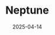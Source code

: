 ---  
layout: startup_page  
title: "Neptune"  
id: "theneptuneapp.com"  
permalink: "/neptunetheneptuneapp.com04142025/"  
website: "https://theneptuneapp.com/"  
funding_round: ""  
funding_amount: ""  
investors: ""  
about: "Neptune is a short-form video app aiming to provide a creative-focused platform for creators, prioritizing content quality over follower counts. It offers features like ghost metrics (optional hiding of follower and like counts) and 'Hop Back' to resume videos. The app plans to introduce additional features like livestreaming and music integrations."  
markets: "Social Media, Short-Form Video"  
hq: "Phoenix, Arizona, United States"  
founded_year: "2024"  
linkedin: "https://www.linkedin.com/company/theneptuneapp"  
twitter: ""  
instagram: ""  
facebook: ""  
crunchbase: ""  
pitchbook: "https://pitchbook.com/profiles/company/231277-78"  

date_display: "14-Apr-2025"  
date: "2025-04-14"

# SEO Optimization  
meta_title: "Neptune"  
meta_description: "Neptune, Neptune is a short-form video app aiming to provide a creative-focused platform for creators, prioritizing content quality over follower counts. It of..."  
meta_keywords: "Neptune, Social Media, Short-Form Video,  funding"  
canonical_url: "https://startup.projectstartups.com/neptunetheneptuneapp.com04142025/"  
---